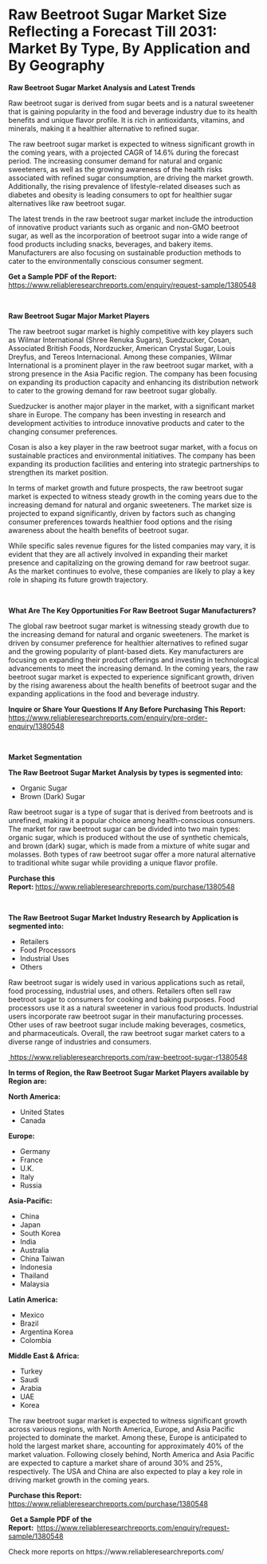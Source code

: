 <p><h1>Raw Beetroot Sugar Market Size Reflecting a Forecast Till 2031: Market By Type, By Application and By Geography</h1></p><p><strong>Raw Beetroot Sugar Market Analysis and Latest Trends</strong></p>
<p><p>Raw beetroot sugar is derived from sugar beets and is a natural sweetener that is gaining popularity in the food and beverage industry due to its health benefits and unique flavor profile. It is rich in antioxidants, vitamins, and minerals, making it a healthier alternative to refined sugar.</p><p>The raw beetroot sugar market is expected to witness significant growth in the coming years, with a projected CAGR of 14.6% during the forecast period. The increasing consumer demand for natural and organic sweeteners, as well as the growing awareness of the health risks associated with refined sugar consumption, are driving the market growth. Additionally, the rising prevalence of lifestyle-related diseases such as diabetes and obesity is leading consumers to opt for healthier sugar alternatives like raw beetroot sugar.</p><p>The latest trends in the raw beetroot sugar market include the introduction of innovative product variants such as organic and non-GMO beetroot sugar, as well as the incorporation of beetroot sugar into a wide range of food products including snacks, beverages, and bakery items. Manufacturers are also focusing on sustainable production methods to cater to the environmentally conscious consumer segment.</p></p>
<p><strong>Get a Sample PDF of the Report:&nbsp;</strong> <a href="https://www.reliableresearchreports.com/enquiry/request-sample/1380548">https://www.reliableresearchreports.com/enquiry/request-sample/1380548</a></p>
<p>&nbsp;</p>
<p><strong>Raw Beetroot Sugar Major Market Players</strong></p>
<p><p>The raw beetroot sugar market is highly competitive with key players such as Wilmar International (Shree Renuka Sugars), Suedzucker, Cosan, Associated British Foods, Nordzucker, American Crystal Sugar, Louis Dreyfus, and Tereos Internacional. Among these companies, Wilmar International is a prominent player in the raw beetroot sugar market, with a strong presence in the Asia Pacific region. The company has been focusing on expanding its production capacity and enhancing its distribution network to cater to the growing demand for raw beetroot sugar globally. </p><p>Suedzucker is another major player in the market, with a significant market share in Europe. The company has been investing in research and development activities to introduce innovative products and cater to the changing consumer preferences. </p><p>Cosan is also a key player in the raw beetroot sugar market, with a focus on sustainable practices and environmental initiatives. The company has been expanding its production facilities and entering into strategic partnerships to strengthen its market position.</p><p>In terms of market growth and future prospects, the raw beetroot sugar market is expected to witness steady growth in the coming years due to the increasing demand for natural and organic sweeteners. The market size is projected to expand significantly, driven by factors such as changing consumer preferences towards healthier food options and the rising awareness about the health benefits of beetroot sugar.</p><p>While specific sales revenue figures for the listed companies may vary, it is evident that they are all actively involved in expanding their market presence and capitalizing on the growing demand for raw beetroot sugar. As the market continues to evolve, these companies are likely to play a key role in shaping its future growth trajectory.</p></p>
<p>&nbsp;</p>
<p><strong>What Are The Key Opportunities For Raw Beetroot Sugar Manufacturers?</strong></p>
<p><p>The global raw beetroot sugar market is witnessing steady growth due to the increasing demand for natural and organic sweeteners. The market is driven by consumer preference for healthier alternatives to refined sugar and the growing popularity of plant-based diets. Key manufacturers are focusing on expanding their product offerings and investing in technological advancements to meet the increasing demand. In the coming years, the raw beetroot sugar market is expected to experience significant growth, driven by the rising awareness about the health benefits of beetroot sugar and the expanding applications in the food and beverage industry.</p></p>
<p><strong>Inquire or Share Your Questions If Any Before Purchasing This Report:</strong> <a href="https://www.reliableresearchreports.com/enquiry/pre-order-enquiry/1380548">https://www.reliableresearchreports.com/enquiry/pre-order-enquiry/1380548</a></p>
<p>&nbsp;</p>
<p><strong>Market Segmentation</strong></p>
<p><strong>The Raw Beetroot Sugar Market Analysis by types is segmented into:</strong></p>
<p><ul><li>Organic Sugar</li><li>Brown (Dark) Sugar</li></ul></p>
<p><p>Raw beetroot sugar is a type of sugar that is derived from beetroots and is unrefined, making it a popular choice among health-conscious consumers. The market for raw beetroot sugar can be divided into two main types: organic sugar, which is produced without the use of synthetic chemicals, and brown (dark) sugar, which is made from a mixture of white sugar and molasses. Both types of raw beetroot sugar offer a more natural alternative to traditional white sugar while providing a unique flavor profile.</p></p>
<p><strong>Purchase this Report:&nbsp;</strong><a href="https://www.reliableresearchreports.com/purchase/1380548">https://www.reliableresearchreports.com/purchase/1380548</a></p>
<p>&nbsp;</p>
<p><strong>The Raw Beetroot Sugar Market Industry Research by Application is segmented into:</strong></p>
<p><ul><li>Retailers</li><li>Food Processors</li><li>Industrial Uses</li><li>Others</li></ul></p>
<p><p>Raw beetroot sugar is widely used in various applications such as retail, food processing, industrial uses, and others. Retailers often sell raw beetroot sugar to consumers for cooking and baking purposes. Food processors use it as a natural sweetener in various food products. Industrial users incorporate raw beetroot sugar in their manufacturing processes. Other uses of raw beetroot sugar include making beverages, cosmetics, and pharmaceuticals. Overall, the raw beetroot sugar market caters to a diverse range of industries and consumers.</p></p>
<p><a href="https://www.reliableresearchreports.com/raw-beetroot-sugar-r1380548">&nbsp;https://www.reliableresearchreports.com/raw-beetroot-sugar-r1380548</a></p>
<p><strong>In terms of Region, the Raw Beetroot Sugar Market Players available by Region are:</strong></p>
<p>
    <p> <strong> North America: </strong>
        <ul>
            <li>United States</li>
            <li>Canada</li>
        </ul>
        </p> 
    <p> <strong> Europe: </strong>
        <ul>
            <li>Germany</li>
            <li>France</li>
            <li>U.K.</li>
            <li>Italy</li>
            <li>Russia</li>
        </ul>
        </p> 
    <p> <strong> Asia-Pacific: </strong>
        <ul>
            <li>China</li>
            <li>Japan</li>
            <li>South Korea</li>
            <li>India</li>
            <li>Australia</li>
            <li>China Taiwan</li>
            <li>Indonesia</li>
            <li>Thailand</li>
            <li>Malaysia</li>
        </ul>
        </p> 
    <p> <strong> Latin America: </strong>
        <ul>
            <li>Mexico</li>
            <li>Brazil</li>
            <li>Argentina Korea</li>
            <li>Colombia</li>
        </ul>
        </p> 
    <p> <strong> Middle East & Africa: </strong>
        <ul>
            <li>Turkey</li>
            <li>Saudi</li>
            <li>Arabia</li>
            <li>UAE</li>
            <li>Korea</li>
        </ul>
    </p>
    </p>
<p><p>The raw beetroot sugar market is expected to witness significant growth across various regions, with North America, Europe, and Asia Pacific projected to dominate the market. Among these, Europe is anticipated to hold the largest market share, accounting for approximately 40% of the market valuation. Following closely behind, North America and Asia Pacific are expected to capture a market share of around 30% and 25%, respectively. The USA and China are also expected to play a key role in driving market growth in the coming years.</p></p>
<p><strong>Purchase this Report: </strong><a href="https://www.reliableresearchreports.com/purchase/1380548">https://www.reliableresearchreports.com/purchase/1380548</a></p>
<p>&nbsp;<strong>Get a Sample PDF of the Report:&nbsp;&nbsp;</strong><a href="https://www.reliableresearchreports.com/enquiry/request-sample/1380548">https://www.reliableresearchreports.com/enquiry/request-sample/1380548</a></p>
<p><strong></strong></p>
<p>Check more reports on https://www.reliableresearchreports.com/</p>